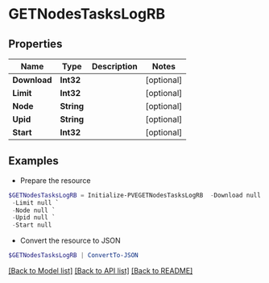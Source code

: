 # GETNodesTasksLogRB
## Properties

Name | Type | Description | Notes
------------ | ------------- | ------------- | -------------
**Download** | **Int32** |  | [optional] 
**Limit** | **Int32** |  | [optional] 
**Node** | **String** |  | [optional] 
**Upid** | **String** |  | [optional] 
**Start** | **Int32** |  | [optional] 

## Examples

- Prepare the resource
```powershell
$GETNodesTasksLogRB = Initialize-PVEGETNodesTasksLogRB  -Download null `
 -Limit null `
 -Node null `
 -Upid null `
 -Start null
```

- Convert the resource to JSON
```powershell
$GETNodesTasksLogRB | ConvertTo-JSON
```

[[Back to Model list]](../README.md#documentation-for-models) [[Back to API list]](../README.md#documentation-for-api-endpoints) [[Back to README]](../README.md)

